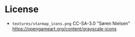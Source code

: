 
# License

* `textures/starmap_icons.png` CC-SA-3.0 "Søren Nielsen" https://opengameart.org/content/grayscale-icons